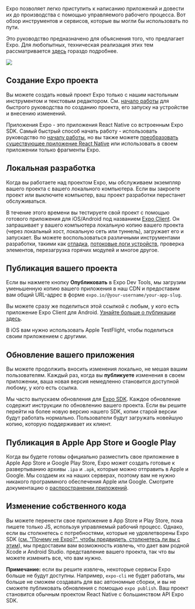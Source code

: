 <!--- EN-Revision: dc50a6f33d473a8fb2f4d87876c09ab296e8d859 -->

Expo позволяет легко приступить к написанию приложений и довести их до производства с помощью управляемого рабочего процесса. Вот обзор инструментов и сервисов, которые вы могли бы использовать по пути.

Это руководство предназначено для объяснения того, что предлагает Expo. Для любопытных, техническая реализация этих тем рассматривается [здесь](../../workflow/how-expo-works/) гораздо подробнее.

<img src="https://docs.expo.io/static/images/project-lifecycle-workflows.png" className="wide-image" />

## Создание Expo проекта

Вы можете создать новый проект Expo только с нашим настольным инструментом и текстовым редактором. См. [начало работы](../../workflow/up-and-running/) для быстрого руководства по созданию проекта, его запуску на устройстве и внесению изменений.

Приложения Expo - это приложения React Native со встроенным Expo SDK. Самый быстрый способ начать работу - использовать руководство по [началу работы](../../workflow/up-and-running/), но вы также можете [преобразовать существующее приложение React Native](../faq/#how-do-i-get-my-existing-react) или использовать в своем приложении только фрагменты Expo.

## Локальная разработка

Когда вы работаете над проектом Expo, мы обслуживаем экземпляр вашего проекта с вашего локального компьютера. Если вы закроете проект или выключите компьютер, ваш проект разработки перестанет обслуживаться.

В течение этого времени вы тестируете свой проект с помощью готового приложения для iOS/Android под названием [Expo Client](../installation/). Он запрашивает у вашего компьютера локальную копию вашего проекта (через локальный хост, локальную сеть или туннель), загружает его и запускает. Вы можете воспользоваться различными инструментами разработки, такими как [отладка](../../workflow/debugging/), [потоковые логи устройств](../../workflow/logging/), проверка элементов, перезагрузка горячих модулей и многое другое.

## Публикация вашего проекта

Если вы нажмете кнопку **Опубликовать** в Expo Dev Tools, мы загрузим уменьшенную копию вашего приложения в наш CDN и предоставим вам общий URL-адрес в форме `expo.io/@your-username/your-app-slug`.

Вы можете сразу же поделиться этой ссылкой с любым, у кого есть приложение Expo Client для Android. [Узнайте больше о публикации здесь](../../workflow/publishing/).

В iOS вам нужно использовать Apple TestFlight, чтобы поделиться своим приложением с другими.

## Обновление вашего приложения

Вы можете продолжить вносить изменения локально, не мешая вашим пользователям. Каждый раз, когда вы **публикуете** изменения в своем приложении, ваша новая версия немедленно становится доступной любому, у кого есть ссылка.

Мы часто выпускаем обновления для [Expo SDK](../sdk/overview.md). Каждое обновление содержит инструкции по обновлению вашего проекта. Если вы решите перейти на более новую версию нашего SDK, копии старой версии будут работать нормально. Пользователи будут загружать новейшую копию, которую поддерживает их клиент.

## Публикация в Apple App Store и Google Play

Когда вы будете готовы официально разместить свое приложение в Apple App Store и Google Play Store, Expo может создать готовые к развертыванию архивы `.ipa` и `.apk`, которые можно отправить в Apple и Google. Мы создаем их на наших серверах, поэтому вам не нужно никакого программного обеспечения Apple или Google. Смотрите документацию о [распространении приложений](../../distribution/introduction/).

## Изменение собственного кода

Вы можете перенести свое приложение в App Store и Play Store, пока пишете только JS, используя управляемый рабочий процесс. Однако, если вы столкнетесь с потребностями, которые не удовлетворены Expo SDK ([см. "Почему не Expo?", чтобы предвидеть, столкнетесь ли вы с этим](../why-not-expo/)), мы предоставим вам возможность извлечь, что дает вам родной Xcode и Android Studio. представление вашего проекта, так что вы можете изменить все, что вам нужно.

**Примечание:** если вы решите извлечь, некоторые сервисы Expo больше не будут доступны. Например, `expo-cli` не будет работать, мы больше не сможем создавать для вас автономные сборки, и вы не сможете публиковать обновления с помощью `expo publish`. Ваш проект становится обычным проектом React Native с большинством API Expo SDK.
